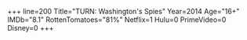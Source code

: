 +++
line=200
Title="TURN: Washington's Spies"
Year=2014
Age="16+"
IMDb="8.1"
RottenTomatoes="81%"
Netflix=1
Hulu=0
PrimeVideo=0
Disney=0
+++

